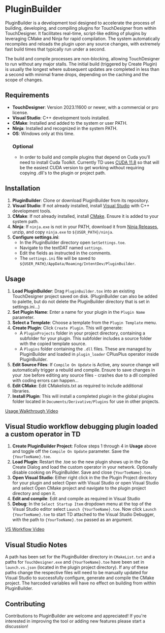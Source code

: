 # PluginBuilder

PluginBuilder is a development tool designed to accelerate the process of building, developing, and compiling plugins for TouchDesigner from within TouchDesigner. It facilitates real-time, script-like editing of plugins by leveraging CMake and Ninja for rapid compilation. The system automatically recompiles and reloads the plugin upon any source changes, with extremely fast build times that typically run under a second.

The build and compile processes are non-blocking, allowing TouchDesigner to run without any major stalls. The initial build (triggered by Create Plugin) is usually the longest where subsequent updates are completed in less than a second with minimal frame drops, depending on the caching and the scope of changes.

## Requirements

- **TouchDesigner**: Version 2023.11600 or newer, with a commercial or pro license.
- **Visual Studio**: C++ development tools installed.
- **CMake**: Installed and added to the system or user PATH.
- **Ninja**: Installed and recognized in the system PATH.
- **OS**: Windows only at this time.
   ### Optional
   - In order to build and compile plugins that depend on Cuda you'll need to install Cuda Toolkit. Currently TD uses [CUDA 11.8](https://developer.nvidia.com/cuda-11-8-0-download-archive) so that will be the easiest CUDA version to get working without requiring copying .dll's to the plugin or project path. 

## Installation

1. **PluginBuilder**:
   Clone or download PluginBuilder from its repository.
2. **Visual Studio**:
   If not already installed, install [Visual Studio](https://visualstudio.microsoft.com) with C++ development tools.
3. **CMake**:
   If not already installed, install [CMake](https://cmake.org/download). Ensure it is added to your system path.
4. **Ninja**:
   If `ninja.exe` is not in your PATH, download it from [Ninja Releases](https://github.com/ninja-build/ninja/releases/tag/v1.12.0), unzip, and copy `ninja.exe` to `${USER_PATH}/ninja`.
5. **Configure settings.ini**:
   - In the PluginBuilder directory open `SetSettings.toe`.
   - Navigate to the textDAT named `settings`.
   - Edit the fields as instructed in the comments.
   - The `settings.ini` file will be saved to `${USER_PATH}/AppData/Roaming/IntentDev/PluginBuilder`.

## Usage

1. **Load PluginBuilder**:
   Drag `PluginBuilder.tox` into an existing TouchDesigner project saved on disk. (PluginBuilder can also be added to palette, but do not delete the PluginBuilder directory that is set in settings.ini...)
2. **Set Plugin Name**:
   Enter a name for your plugin in the `Plugin Name` parameter.
3. **Select a Template**:
   Choose a template from the `Plugin Template` menu.
4. **Create Plugin**:
   Click `Create Plugin`. This will generate:
   - A `PluginProjects` folder in your project directory, containing a subfolder for your plugin. This subfolder includes a source folder with the copied template source.
   - A `Plugins` folder containing the `.dll` files. These are managed by PluginBuilder and loaded in `plugin_loader` CPlusPlus operator inside PluginBuilder.
5. **Edit Source Files**:
   If `Compile On Update` is Active, any source change will automatically trigger a rebuild and compile. Ensure to save changes in your .toe before editing any source files - crashes due to a dll compiled with coding errors can happen...
7. **Edit CMake**:
   Edit CMakelists.txt as required to include additional libraries.
8. **Install Plugin**:
   This will install a completed plugin in the global plugins folder located in `Documents/Derivative/Plugins` for use in other projects.

[Usage Walkthrough Video](https://youtu.be/1kj_V__-NJg)

## Visual Studio workflow debugging plugin loaded a custom operator in TD

1. **Create PluginBuilder Project**:
   Follow steps 1 through 4 in **Usage** above and toggle off the `Compile On Update` parameter. Save the `{YourToeName}.toe`.
2. **Load Plugin**:
   Restart the .toe so the new plugin shows up in the Op Create Dialog and load the custom operator in your network. Optionally disable cooking on PluginBuilder. Save and close `{YourToeName}.toe`.
3. **Open Visual Studio**:
   Either right click in the the Plugin Project directory for your plugin and select Open with Visual Studio or open Visual Studio and select Open CMake project and navigate to the plugin project directory and open it.
4. **Edit and compile**:
   Edit and compile as required in Visual Studio
5. **Debug**:
   In the `Select Startup Item` dropdown menu at the top of the Visual Studio editor select `Launch {YourToeName}.toe`. Now click `Launch {YourToeName}.toe` to start TD attached to the Visual Studio Debugger, with the path to `{YourToeName}.toe` passed as an argument.

[VS Workflow Video](https://youtu.be/f8rl4IRgeLo)

## Visual Studio Notes

   A path has been set for the PluginBuilder directory in `CMakeList.txt` and a paths for `TouchDesigner.exe` and `{YourToeName}.toe` have been set in `launch.vs.json` (located in the plugin project directory). If any of these paths change the respective files will need to be manually updated for Visual Studio to successfully configure, generate and compile the CMake project. The harcoded variables will have no effect on building from within PluginBuilder.

## Contributing

Contributions to PluginBuilder are welcome and appreciated! If you're interested in improving the tool or adding new features please start a discussion!
